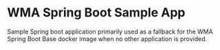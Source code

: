 # WMA Spring Boot Sample App

Sample Spring boot application primarily used as a fallback for the WMA Spring Boot Base docker image when no other application is provided.
